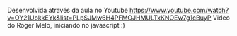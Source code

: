 Desenvolvida através da aula no Youtube https://www.youtube.com/watch?v=OY21UokkEYk&list=PLpSJMw6H4PFMOJHMULTxKNOEw7g1cBuyP Video do Roger Melo, iniciando no javascript :)
